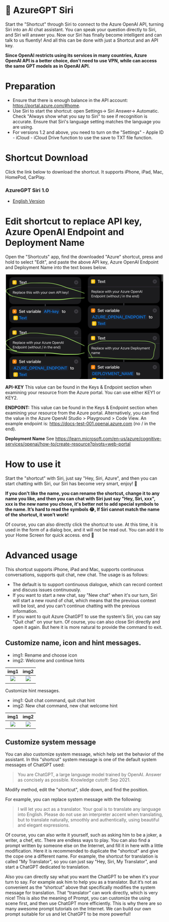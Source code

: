 # 🤖️ AzureGPT Siri

Start the "Shortcut" through Siri to connect to the Azure OpenAI API, turning Siri into an AI chat assistant. You can speak your question directly to Siri, and Siri will answer you. Now our Siri has finally become intelligent and can talk to us fluently! And all this can be done with just a Shortcut and an API key.

**Since OpenAI restricts using its services in many countries, Azure OpenAI API is a better choice, don't need to use VPN, while can access the same GPT models as in OpenAI API.**

# Preparation

- Ensure that there is enough balance in the API account: https://portal.azure.com/#home.
- Use Siri to start the shortcut: open Settings-> Siri Answer-> Automatic. Check "Always show what you say to Siri" to see if recognition is accurate. Ensure that Siri's language setting matches the language you are using.
- For versions 1.2 and above, you need to turn on the "Settings" - Apple ID - iCloud - iCloud Drive function to use the save to TXT file function.

# Shortcut Download

Click the link below to download the shortcut. It supports iPhone, iPad, Mac, HomePod, CarPlay.

### AzureGPT Siri 1.0

- [English Version](https://www.icloud.com/shortcuts/002ea0e8511f4a1abf8e35fd11f96bd7)


# Edit shortcut to replace API key, Azure OpenAI Endpoint and Deployment Name

Open the "Shortcuts" app, find the downloaded "Azure" shortcut, press and hold to select "Edit", and paste the above API key, Azure OpenAI Endpoint and Deployment Name into the text boxes below.

<div align="center">
<img width="500" src="img/IMG_9585.JPG" />
</div>

**API-KEY**	This value can be found in the Keys & Endpoint section when examining your resource from the Azure portal. You can use either KEY1 or KEY2.

**ENDPOINT:** This value can be found in the Keys & Endpoint section when examining your resource from the Azure portal. Alternatively, you can find the value in the Azure OpenAI Studio > Playground > Code View. An example endpoint is: https://docs-test-001.openai.azure.com (no / in the end).

**Deployment Name**  See https://learn.microsoft.com/en-us/azure/cognitive-services/openai/how-to/create-resource?pivots=web-portal

# How to use it

Start the "shortcut" with Siri, just say "Hey, Siri, Azure", and then you can start chatting with Siri, our Siri has become very smart, enjoy! 🎉

**If you don't like the name, you can rename the shortcut, change it to any name you like, and then you can chat with Siri just say "Hey, Siri, xxx", xxx is the new name you  chose, it's better not to add special symbols to the name. It’s hard to read the symbols 😂, If Siri cannot match the name of the shortcut, it won’t work!**

Of course, you can also directly click the shortcut to use. At this time, it is used in the form of a dialog box, and it will not be read out. You can add it to your Home Screen for quick access. end 🎉

# Advanced usage

This shortcut supports iPhone, iPad and Mac, supports continuous conversations, supports quit chat, new chat. The usage is as follows:

- The default is to support continuous dialogue, which can record context and discuss issues continuously.
- If you want to start a new chat, say "New chat" when it's our turn, Siri will start a new round of chat, which means that the previous context will be lost, and you can't continue chatting with the previous information.
- If you want to quit Azure ChatGPT to use the system's Siri, you can say "Quit chat" on your turn. Of course, you can also close Siri directly and open it again. But here it is more natural to provide the command to exit.

## Customize name, icon and hint messages.

- img1: Rename and choose icon
- img2: Welcome and continue hints

| img1 | img2 |
| :-------------: |:-------------:|
| <img width="200" src="img/IMG_rename-icon.png" /> | <img width="200" src="img/IMG_welcome-continue.png" /> |

Customize hint messages.

- img1: Quit chat command, quit chat hint
- img2: New chat command, new chat welcome hint

| img1 | img2 |
| :-------------: |:-------------:|
| <img width="200" src="img/IMG_quit-chat.png" /> | <img width="200" src="img/IMG_new-chat.png" /> |

## Customize system message

You can also customize system message, which help set the behavior of the assistant. In this "shortcut" system message is one of the default system messages of ChatGPT used:

> You are ChatGPT, a large language model trained by OpenAI. Answer as concisely as possible. Knowledge cutoff: Sep 2021.

Modify method, edit the "shortcut", slide down, and find the position.

For example, you can replace system message with the following:

> I will let you act as a translator. Your goal is to translate any language into English. Please do not use an interpreter accent when translating, but to translate naturally, smoothly and authentically, using beautiful and elegant expressions.

Of course, you can also write it yourself, such as asking him to be a joker, a writer, a chef, etc. There are endless ways to play. You can also find a prompt written by someone else on the Internet, and fill it in here with a little modification. Here it is recommended to  duplicate the "shortcut" and give the cope one a different name. For example, the shortcut for translation is called "My Translator", so you can just say "Hey, Siri, My Translator", and start a ChatGPT dedicated to translation.

Also you can directly say what you want the ChatGPT to be when it's your turn to say. For example ask him to help you as a translator. But it’s not as convenient as the “shortcut” above that specifically modifies the system message for translation. That “translator” can work directly, which is very nice! This is also the meaning of Prompt, you can customize the using scene first, and then use ChatGPT more efficiently. This is why there are so many awesome prompt tutorials on the Internet. We can build our own prompt suitable for us and let ChatGPT to be more powerful!
